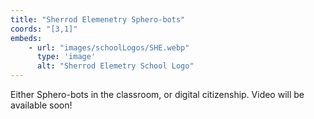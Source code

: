 ```yaml
---
title: "Sherrod Elemenetry Sphero-bots"
coords: "[3,1]"
embeds: 
    - url: "images/schoolLogos/SHE.webp"
      type: 'image'
      alt: "Sherrod Elemetry School Logo"
---
```


Either Sphero-bots in the classroom, or digital citizenship.  Video will be available soon!
